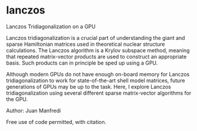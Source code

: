 # lanczos
Lanczos Tridiagonalization on a GPU

Lanczos tridiagonalization is a crucial part of understanding the giant and sparse Hamiltonian matrices used in theoretical nuclear structure calculations. The Lanczos algorithm is a Krylov subspace method, meaning that repeated matrix-vector products are used to construct an appropriate basis. Such products can in principle be sped up using a GPU. 

Although modern GPUs do not have enough on-board memory for Lanczos tridiagonalization to work for state-of-the-art shell model matrices, future generations of GPUs may be up to the task. Here, I explore Lanczos tridiagonalization using several different sparse matrix-vector algorithms for the GPU.

Author: Juan Manfredi

Free use of code permitted, with citation.

